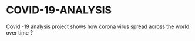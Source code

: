 # COVID-19-ANALYSIS
Covid -19 analysis project shows how corona virus spread across the world over time ?
